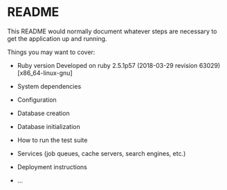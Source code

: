# README

This README would normally document whatever steps are necessary to get the
application up and running.

Things you may want to cover:

* Ruby version
Developed on ruby 2.5.1p57 (2018-03-29 revision 63029) [x86_64-linux-gnu]

* System dependencies

* Configuration

* Database creation

* Database initialization

* How to run the test suite

* Services (job queues, cache servers, search engines, etc.)

* Deployment instructions

* ...
